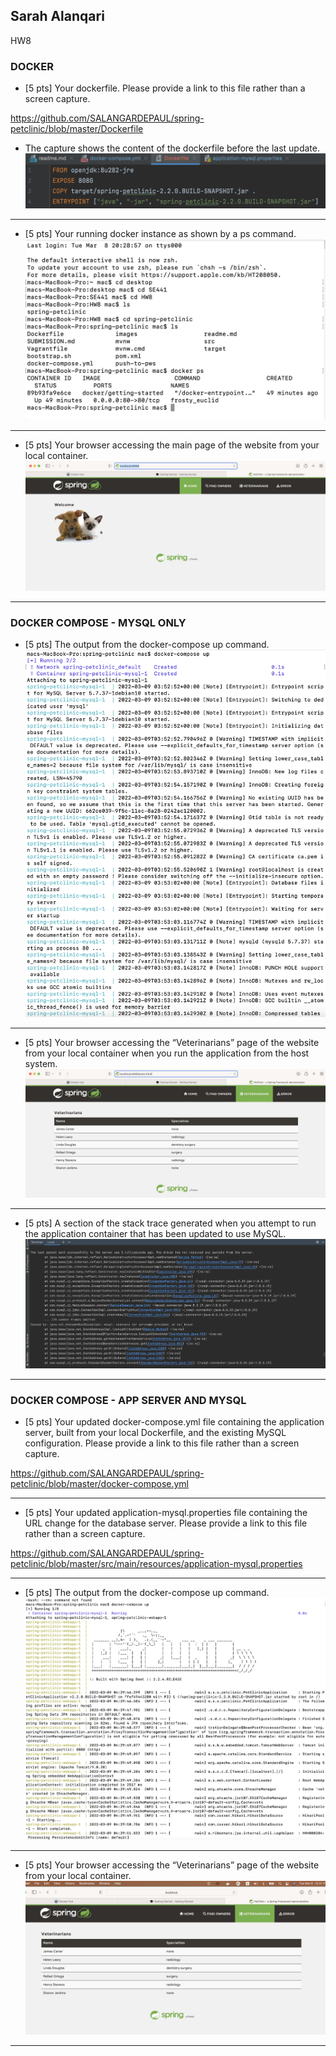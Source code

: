 ## Sarah Alanqari 
HW8

### DOCKER

- [5 pts] Your dockerfile. Please provide a link to this file rather than a screen capture.

https://github.com/SALANGARDEPAUL/spring-petclinic/blob/master/Dockerfile 
  
- The capture shows the content of the dockerfile before the last update.
![Screen Capture #1](images/A1.png)
----------
- [5 pts] Your running docker instance as shown by a ps command.
![Screen Capture #2](images/A2.png)

----------
- [5 pts] Your browser accessing the main page of the website from your local container.
![Screen Capture #3](images/A3.png)

----------

### DOCKER COMPOSE - MYSQL ONLY
- [5 pts] The output from the docker-compose up command.
![Screen Capture #4](images/B1.png)

----------
- [5 pts] Your browser accessing the “Veterinarians” page of the website from your local container when you run the application from the host system.
![Screen Capture #5](images/B2.png)

----------
- [5 pts] A section of the stack trace generated when you attempt to run the application container that has been updated to use MySQL.
![Screen Capture #6](images/B3.png)

----------

### DOCKER COMPOSE - APP SERVER AND MYSQL
- [5 pts] Your updated docker-compose.yml file containing the application server, built from your local Dockerfile, and the existing MySQL configuration. Please provide a link to this file rather than a screen capture.

https://github.com/SALANGARDEPAUL/spring-petclinic/blob/master/docker-compose.yml

----------
- [5 pts]  Your updated application-mysql.properties file containing the URL change for the database server. Please provide a link to this file rather than a screen capture.

https://github.com/SALANGARDEPAUL/spring-petclinic/blob/master/src/main/resources/application-mysql.properties 

----------
- [5 pts] The output from the docker-compose up command.
![Screen Capture #7](images/C3.png)

----------
- [5 pts] Your browser accessing the “Veterinarians” page of the website from your local container.
![Screen Capture #8](images/C4.png)

----------
